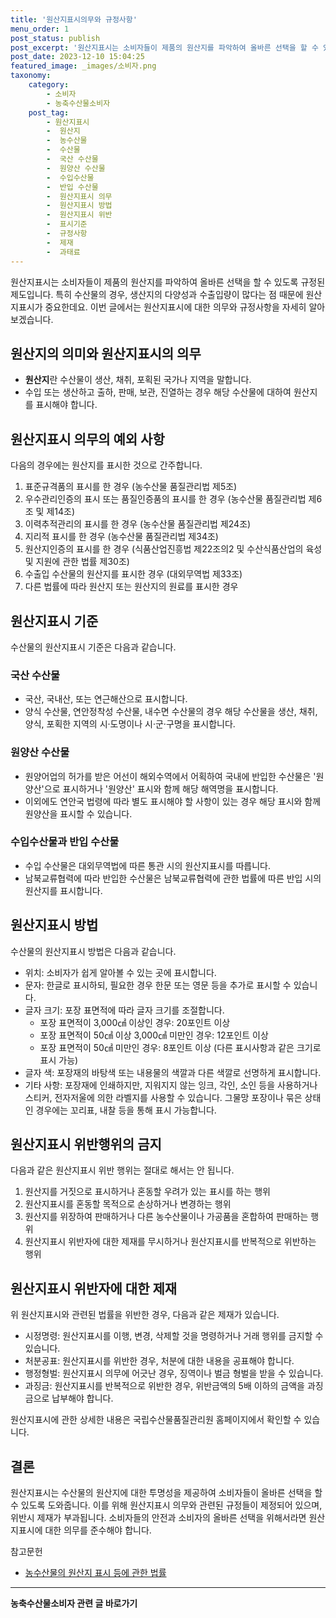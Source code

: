 ```yaml
---
title: '원산지표시의무와 규정사항'
menu_order: 1
post_status: publish
post_excerpt: '원산지표시는 소비자들이 제품의 원산지를 파악하여 올바른 선택을 할 수 있도록 규정된 제도입니다. 특히 수산물의 경우, 생산지의 다양성과 수출입량이 많다는 점 때문에 원산지표시가 중요한데요. 이번 글에서는 원산지표시에 대한 의무와 규정사항을 자세히 알아보겠습니다.'
post_date: 2023-12-10 15:04:25
featured_image: _images/소비자.png
taxonomy:
    category:
        - 소비자
        - 농축수산물소비자
    post_tag:
        - 원산지표시
        -  원산지
        -  농수산물
        -  수산물
        -  국산 수산물
        -  원양산 수산물
        -  수입수산물
        -  반입 수산물
        -  원산지표시 의무
        -  원산지표시 방법
        -  원산지표시 위반
        -  표시기준
        -  규정사항
        -  제재
        -  과태료
---
```



원산지표시는 소비자들이 제품의 원산지를 파악하여 올바른 선택을 할 수 있도록 규정된 제도입니다. 특히 수산물의 경우, 생산지의 다양성과 수출입량이 많다는 점 때문에 원산지표시가 중요한데요. 이번 글에서는 원산지표시에 대한 의무와 규정사항을 자세히 알아보겠습니다.

## 원산지의 의미와 원산지표시의 의무

- **원산지**란 수산물이 생산, 채취, 포획된 국가나 지역을 말합니다.
- 수입 또는 생산하고 출하, 판매, 보관, 진열하는 경우 해당 수산물에 대하여 원산지를 표시해야 합니다.

## 원산지표시 의무의 예외 사항

다음의 경우에는 원산지를 표시한 것으로 간주합니다.

1. 표준규격품의 표시를 한 경우 (농수산물 품질관리법 제5조)
2. 우수관리인증의 표시 또는 품질인증품의 표시를 한 경우 (농수산물 품질관리법 제6조 및 제14조)
3. 이력추적관리의 표시를 한 경우 (농수산물 품질관리법 제24조)
4. 지리적 표시를 한 경우 (농수산물 품질관리법 제34조)
5. 원산지인증의 표시를 한 경우 (식품산업진흥법 제22조의2 및 수산식품산업의 육성 및 지원에 관한 법률 제30조)
6. 수출입 수산물의 원산지를 표시한 경우 (대외무역법 제33조)
7. 다른 법률에 따라 원산지 또는 원산지의 원료를 표시한 경우

## 원산지표시 기준

수산물의 원산지표시 기준은 다음과 같습니다.

### 국산 수산물

- 국산, 국내산, 또는 연근해산으로 표시합니다.
- 양식 수산물, 연안정착성 수산물, 내수면 수산물의 경우 해당 수산물을 생산, 채취, 양식, 포획한 지역의 시·도명이나 시·군·구명을 표시합니다.

### 원양산 수산물

- 원양어업의 허가를 받은 어선이 해외수역에서 어획하여 국내에 반입한 수산물은 '원양산'으로 표시하거나 '원양산' 표시와 함께 해당 해역명을 표시합니다.
- 이외에도 연안국 법령에 따라 별도 표시해야 할 사항이 있는 경우 해당 표시와 함께 원양산을 표시할 수 있습니다.

### 수입수산물과 반입 수산물

- 수입 수산물은 대외무역법에 따른 통관 시의 원산지표시를 따릅니다.
- 남북교류협력에 따라 반입한 수산물은 남북교류협력에 관한 법률에 따른 반입 시의 원산지를 표시합니다.

## 원산지표시 방법

수산물의 원산지표시 방법은 다음과 같습니다.

- 위치: 소비자가 쉽게 알아볼 수 있는 곳에 표시합니다.
- 문자: 한글로 표시하되, 필요한 경우 한문 또는 영문 등을 추가로 표시할 수 있습니다.
- 글자 크기: 포장 표면적에 따라 글자 크기를 조절합니다.
    - 포장 표면적이 3,000㎠ 이상인 경우: 20포인트 이상
    - 포장 표면적이 50㎠ 이상 3,000㎠ 미만인 경우: 12포인트 이상
    - 포장 표면적이 50㎠ 미만인 경우: 8포인트 이상 (다른 표시사항과 같은 크기로 표시 가능)
- 글자 색: 포장재의 바탕색 또는 내용물의 색깔과 다른 색깔로 선명하게 표시합니다.
- 기타 사항: 포장재에 인쇄하지만, 지워지지 않는 잉크, 각인, 소인 등을 사용하거나 스티커, 전자저울에 의한 라벨지를 사용할 수 있습니다. 그물망 포장이나 묶은 상태인 경우에는 꼬리표, 내찰 등을 통해 표시 가능합니다.

## 원산지표시 위반행위의 금지

다음과 같은 원산지표시 위반 행위는 절대로 해서는 안 됩니다.

1. 원산지를 거짓으로 표시하거나 혼동할 우려가 있는 표시를 하는 행위
2. 원산지표시를 혼동할 목적으로 손상하거나 변경하는 행위
3. 원산지를 위장하여 판매하거나 다른 농수산물이나 가공품을 혼합하여 판매하는 행위
4. 원산지표시 위반자에 대한 제재를 무시하거나 원산지표시를 반복적으로 위반하는 행위

## 원산지표시 위반자에 대한 제재

위 원산지표시와 관련된 법률을 위반한 경우, 다음과 같은 제재가 있습니다.

- 시정명령: 원산지표시를 이행, 변경, 삭제할 것을 명령하거나 거래 행위를 금지할 수 있습니다.
- 처분공표: 원산지표시를 위반한 경우, 처분에 대한 내용을 공표해야 합니다.
- 행정형벌: 원산지표시 의무에 어긋난 경우, 징역이나 벌금 형벌을 받을 수 있습니다.
- 과징금: 원산지표시를 반복적으로 위반한 경우, 위반금액의 5배 이하의 금액을 과징금으로 납부해야 합니다.

원산지표시에 관한 상세한 내용은 국립수산물품질관리원 홈페이지에서 확인할 수 있습니다.

## 결론

원산지표시는 수산물의 원산지에 대한 투명성을 제공하여 소비자들이 올바른 선택을 할 수 있도록 도와줍니다. 이를 위해 원산지표시 의무와 관련된 규정들이 제정되어 있으며, 위반시 제재가 부과됩니다. 소비자들의 안전과 소비자의 올바른 선택을 위해서라면 원산지표시에 대한 의무를 준수해야 합니다.

참고문헌
- [농수산물의 원산지 표시 등에 관한 법률](http://www.law.go.kr/lsInfoP.do?lsiSeq=204272&chrClsCd=010202#0000)
<!-- wp:separator -->
<hr class="wp-block-separator has-alpha-channel-opacity"/>
<!-- /wp:separator -->

<!-- wp:group {"backgroundColor":"base","layout":{"type":"constrained"}} -->
<div class="wp-block-group has-base-background-color has-background"><!-- wp:paragraph {"align":"center","fontSize":"medium"} -->
<p class="has-text-align-center has-large-font-size"><strong>농축수산물소비자 관련 글 바로가기</strong></p>
<!-- /wp:paragraph -->


<!-- wp:latest-posts
{"categories":[{"id":31346,"count":19,"description":"","link":"https://uknowlaw.com/category/%eb%86%8d%ec%b6%95%ec%88%98%ec%82%b0%eb%ac%bc%ec%86%8c%eb%b9%84%ec%9e%90/","name":"농축수산물소비자","slug":"농축수산물소비자","taxonomy":"category","parent":0,"meta":[],"_links":{"self":[{"href":"https://uknowlaw.com/wp-json/wp/v2/categories/31346"}],"collection":[{"href":"https://uknowlaw.com/wp-json/wp/v2/categories"}],"about":[{"href":"https://uknowlaw.com/wp-json/wp/v2/taxonomies/category"}],"wp:post_type":[{"href":"https://uknowlaw.com/wp-json/wp/v2/posts?categories=31346"}],"curies":[{"name":"wp","href":"https://api.w.org/{rel}","templated":true}]}}],"postsToShow":100,"excerptLength":28,"postLayout":"grid","columns":2,"featuredImageAlign":"left","featuredImageSizeSlug":"large","fontSize":"small"} /--></div>
<!-- /wp:group -->